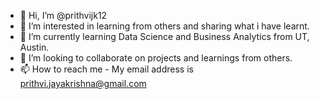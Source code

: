 - 👋 Hi, I’m @prithvijk12
- 👀 I’m interested in learning from others and sharing what i have learnt.
- 🌱 I’m currently learning Data Science and Business Analytics from UT, Austin.
- 💞️ I’m looking to collaborate on projects and learnings from others.
- 📫 How to reach me - My email address is prithvi.jayakrishna@gmail.com

<!---
prithvijk12/prithvijk12 is a ✨ special ✨ repository because its `README.md` (this file) appears on your GitHub profile.
You can click the Preview link to take a look at your changes.
--->
